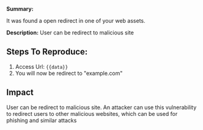 **Summary:**

It was found a open redirect in one of your web assets.

**Description:**
User can be redirect to malicious site

## Steps To Reproduce:

  1. Access Url: `{{data}}`
  2. You will now be redirect to "example.com"

## Impact

User can be redirect to malicious site.
An attacker can use this vulnerability to redirect users to other malicious websites, which can be used for phishing and similar attacks
